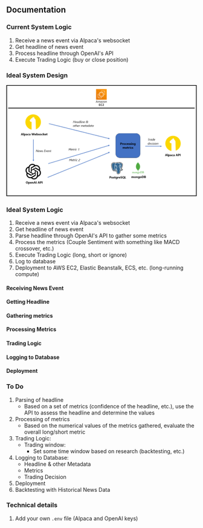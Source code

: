 ## Documentation

### Current System Logic
1. Receive a news event via Alpaca's websocket
2. Get headline of news event
3. Process headline through OpenAI's API
4. Execute Trading Logic (buy or close position)

### Ideal System Design
![](systemdesign.png)

### Ideal System Logic
1. Receive a news event via Alpaca's websocket
2. Get headline of news event
3. Parse headline through OpenAI's API to gather some metrics
4. Process the metrics (Couple Sentiment with something like MACD crossover, etc.)
5. Execute Trading Logic (long, short or ignore)
6. Log to database
7. Deployment to AWS EC2, Elastic Beanstalk, ECS, etc. (long-running compute)

#### Receiving News Event

#### Getting Headline

#### Gathering metrics

#### Processing Metrics

#### Trading Logic

#### Logging to Database

#### Deployment

### To Do
1. Parsing of headline
    * Based on a set of metrics (confidence of the headline, etc.), use the API to assess the headline and determine the values 
2. Processing of metrics
    * Based on the numerical values of the metrics gathered, evaluate the overall long/short metric
3. Trading Logic:
    * Trading window:
        - Set some time window based on research (backtesting, etc.)
4. Logging to Database:
    * Headline & other Metadata
    * Metrics
    * Trading Decision
5. Deployment
6. Backtesting with Historical News Data

### Technical details
1. Add your own `.env` file (Alpaca and OpenAI keys)